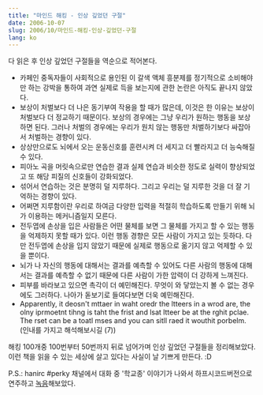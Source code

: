 ```yaml
---
title: "마인드 해킹 - 인상 깊었던 구절"
date: 2006-10-07
slug: 2006/10/마인드-해킹-인상-깊었던-구절
lang: ko
---
```


다 읽은 후 인상 깊었던 구절들을 역순으로 적어본다. 

- 카페인 중독자들이 사회적으로 용인된 이 갈색 액체 흥분제를 정기적으로 소비해야만 하는 강박을 통하여 과연 실제로 득을 보는지에 관한 논란은 아직도 끝나지 않았다.
- 보상이 처벌보다 더 나은 동기부여 작용을 할 때가 많은데, 이것은 한 이유는 보상이 처벌보다 더 정교하기 때문이다. 보상의 경우에는 그냥 우리가 원하는 행동을 보상하면 된다. 그러나 처벌의 경우에는 우리가 원치 않는 행동만 처벌하기보다 싸잡아서 처벌하는 경향이 있다.
- 상상만으로도 뇌에서 오는 운동신호를 훈련시켜 더 세지고 더 빨라지고 더 능숙해질 수 있다. 
- 피아노 곡을 머릿속으로만 연습한 결과 실제 연습과 비슷한 정도로 실력이 향상되었고 또 해당 피질의 신호들이 강화되었다.
- 섞어서 연습하는 것은 분명히 덜 지루하다. 그리고 우리는 덜 지루한 것을 더 잘 기억하는 경향이 있다.
- 어쩌면 지루함이란 우리로 하여금 다양한 입력을 적절히 학습하도록 만들기 위해 뇌가 이용하는 메커니즘일지 모른다.
- 전두엽에 손상을 입은 사람들은 어떤 물체를 보면 그 물체를 가지고 할 수 있는 행동을 억제하지 못할 때가 있다. 이런 행동 경향은 모든 사람이 가지고 있는 듯하다. 다만 전두엽에 손상을 입지 않았기 때문에 실제로 행동으로 옮기지 않고 억제할 수 있을 뿐이다. 
- 뇌가 나 자신의 행동에 대해서는 결과를 예측할 수 있어도 다른 사람의 행동에 대해서는 결과를 예측할 수 없기 때문에 다른 사람이 가한 압력이 더 강하게 느껴진다.
- 피부를 바라보고 있으면 촉각이 더 예민해진다. 무엇이 와 닿았는지 볼 수 없는 경우에도 그러하다. 나아가 돋보기로 들여다보면 더욱 예민해진다.
- Apparently, it deosn't mttaer in waht oredr the ltteers in a wrod are, the olny iprmoetnt tihng is taht the frist and lsat ltteer be at the rghit pclae. The rset can be a toatl mses and you can sitll raed it wouthit porbelm. (인내를 가지고 해석해보시길 (7))

해킹 100개중 100번부터 50번까지 뒤로 넘어가며 인상 깊었던 구절들을 정리해보았다.
이런 책을 읽을 수 있는 세상에 살고 있다는 사실이 날 기쁘게 만든다. :D

P.S.: hanirc #perky 채널에서 대화 중 '학교종' 이야기가 나와서 하프시코드버전으로 연주하고 [녹음](/files/harp_schoolbell.mp3)해보았다.
